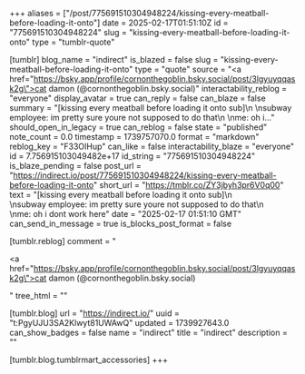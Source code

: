 +++
aliases = ["/post/775691510304948224/kissing-every-meatball-before-loading-it-onto"]
date = 2025-02-17T01:51:10Z
id = "775691510304948224"
slug = "kissing-every-meatball-before-loading-it-onto"
type = "tumblr-quote"

[tumblr]
blog_name = "indirect"
is_blazed = false
slug = "kissing-every-meatball-before-loading-it-onto"
type = "quote"
source = "<a href=\"https://bsky.app/profile/cornonthegoblin.bsky.social/post/3lgyuyqqask2g\">cat damon (@cornonthegoblin.bsky.social)</a>"
interactability_reblog = "everyone"
display_avatar = true
can_reply = false
can_blaze = false
summary = "[kissing every meatball before loading it onto sub]\n \nsubway employee: im pretty sure youre not supposed to do that\n \nme: oh i..."
should_open_in_legacy = true
can_reblog = false
state = "published"
note_count = 0.0
timestamp = 1739757070.0
format = "markdown"
reblog_key = "F33OIHup"
can_like = false
interactability_blaze = "everyone"
id = 7.756915103049482e+17
id_string = "775691510304948224"
is_blaze_pending = false
post_url = "https://indirect.io/post/775691510304948224/kissing-every-meatball-before-loading-it-onto"
short_url = "https://tmblr.co/ZY3jbyh3pr6V0q00"
text = "[kissing every meatball before loading it onto sub]\n<br/>\nsubway employee: im pretty sure youre not supposed to do that\n<br/>\nme: oh i dont work here"
date = "2025-02-17 01:51:10 GMT"
can_send_in_message = true
is_blocks_post_format = false

[tumblr.reblog]
comment = "<p><a href=\"https://bsky.app/profile/cornonthegoblin.bsky.social/post/3lgyuyqqask2g\">cat damon (@cornonthegoblin.bsky.social)</a></p>"
tree_html = ""

[tumblr.blog]
url = "https://indirect.io/"
uuid = "t:PgyUJU3SA2Klwyt81UWAwQ"
updated = 1739927643.0
can_show_badges = false
name = "indirect"
title = "indirect"
description = ""

[tumblr.blog.tumblrmart_accessories]
+++
